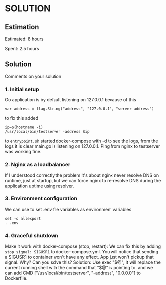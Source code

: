 SOLUTION
========

Estimation
----------
Estimated: 8 hours

Spent: 2.5 hours


Solution
--------
Comments on your solution


### 1. Initial setup

Go application is by default listening on 127.0.0.1 because of this
```
var address = flag.String("address", "127.0.0.1", "server address")
```
to fix this added 
```
ip=$(hostname -i)
/usr/local/bin/testserver -address $ip
```
to `entrypoint.sh`
started docker-compose with -d to see the logs, from the logs it is clear main.go is listening on 127.0.0.1. Ping from nginx to testserver was working fine.

### 2. Nginx as a loadbalancer
If I understood correctly the problem it's about nginx never resolve DNS on runtime, just at startup, but we can force nginx to re-resolve DNS during the application uptime using resolver.

### 3. Environment configuration
We can use to set .env file variables as environment variables
```
set -o allexport
. .env
```

### 4. Graceful shutdown
Make it work with docker-compose (stop, restart): We can fix this by adding `stop_signal: SIGUSR1` to docker-compose.yml.
You will notice that sending a SIGUSR1 to container won't have any effect. App just won't pickup that signal. Why? Can you solve this?
Solution: Use exec "$@", It will replace the current running shell with the command that "$@" is pointing to.
and we can add CMD ["/usr/local/bin/testserver", "-address", "0.0.0.0"] to Dockerfile.
